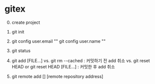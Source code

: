 # gitex

0. create project

1. git init

2. git config user.email "<email address>"
  git config user.name "<user name>"

3. git status

4. git add [FILE...]
  vs. git rm --cached <file name> : 커밋하기 전 add 취소
  vs. git reset HEAD or git reset HEAD [FILE...] : 커밋한 후 add 취소
  
5. git remote add [] [remote repository address]
